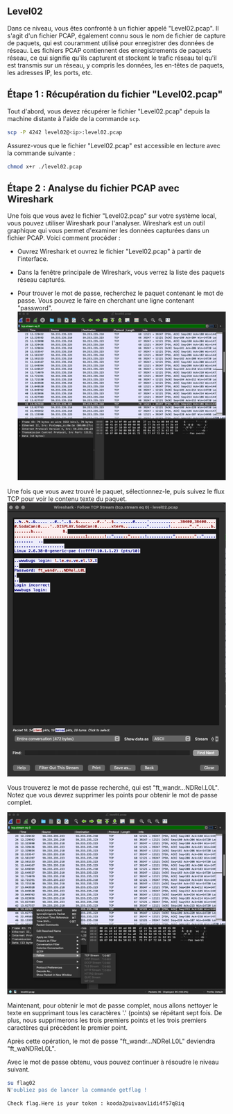 ## Level02

Dans ce niveau, vous êtes confronté à un fichier appelé "Level02.pcap". Il s'agit d'un fichier PCAP, également connu sous le nom de fichier de capture de paquets, qui est couramment utilisé pour enregistrer des données de réseau. Les fichiers PCAP contiennent des enregistrements de paquets réseau, ce qui signifie qu'ils capturent et stockent le trafic réseau tel qu'il est transmis sur un réseau, y compris les données, les en-têtes de paquets, les adresses IP, les ports, etc.

## Étape 1 : Récupération du fichier "Level02.pcap"
Tout d'abord, vous devez récupérer le fichier "Level02.pcap" depuis la machine distante à l'aide de la commande ```scp```.
```bash
scp -P 4242 level02@<ip>:level02.pcap
```

Assurez-vous que le fichier "Level02.pcap" est accessible en lecture avec la commande suivante :
```bash
chmod x+r ./level02.pcap
```

## Étape 2 : Analyse du fichier PCAP avec Wireshark
Une fois que vous avez le fichier "Level02.pcap" sur votre système local, vous pouvez utiliser Wireshark pour l'analyser. Wireshark est un outil graphique qui vous permet d'examiner les données capturées dans un fichier PCAP. Voici comment procéder :

- Ouvrez Wireshark et ouvrez le fichier "Level02.pcap" à partir de l'interface.

- Dans la fenêtre principale de Wireshark, vous verrez la liste des paquets réseau capturés.

- Pour trouver le mot de passe, recherchez le paquet contenant le mot de passe. Vous pouvez le faire en cherchant une ligne contenant "password".
![image](./1.png)


Une fois que vous avez trouvé le paquet, sélectionnez-le, puis suivez le flux TCP pour voir le contenu texte du paquet.
![image](./2.png)

Vous trouverez le mot de passe recherché, qui est "ft_wandr...NDRel.L0L". Notez que vous devrez supprimer les points pour obtenir le mot de passe complet.

![image](./3.png)

Maintenant, pour obtenir le mot de passe complet, nous allons nettoyer le texte en supprimant tous les caractères '.' (points) se répétant sept fois. De plus, nous supprimerons les trois premiers points et les trois premiers caractères qui précèdent le premier point.

Après cette opération, le mot de passe "ft_wandr...NDRel.L0L" deviendra "ft_waNDReL0L".

Avec le mot de passe obtenu, vous pouvez continuer à résoudre le niveau suivant.

```bash
su flag02
N'oubliez pas de lancer la commande getflag !
```

```bash
Check flag.Here is your token : kooda2puivaav1idi4f57q8iq
```


